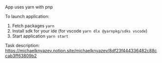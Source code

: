 App uses yarn with pnp

To launch application:

1. Fetch packages `yarn`
2. Install sdk for your ide (for vscode `yarn dlx @yarnpkg/sdks vscode`)
3. Start application `yarn start`

Task description: https://michaelknyazev.notion.site/michaelknyazev/8df23f444336482c88ccab3ff63809b2
